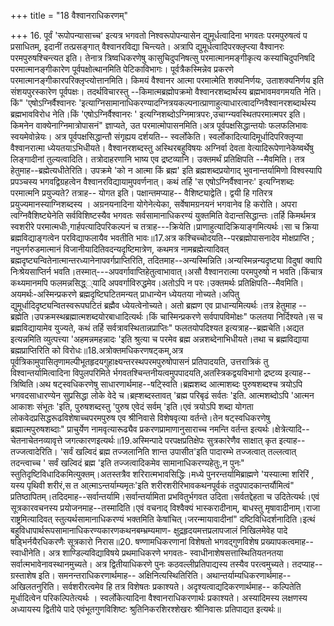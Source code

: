 +++
title = "18 वैश्वानराधिकरणम्"

+++
16. पूर्वं 'रूपोपन्यासाच्च' इत्यत्र भगवतो निश्वरूपोपन्यासेन द्युमूर्धत्वादिना भगवतः परमपुरुषत्वं प प्रसाधितम्, इदानीं तत्प्रसङ्गात् वैश्वानरविद्या चिन्त्यते। अत्रापि द्युमूर्धत्वादिपरक्लृप्त्या वैश्वानरः परमपुरुषश्चिन्त्यत इति। तेनात्र त्रिष्वधिकरणेषु कासुचिदुपनिषत्सु परमात्मानमङ्गीकृत्य कस्यांचिदुपनिषदि परमात्मानङ्गीकारेण पूर्वपक्षोत्थानमिति पेटिकाविभागः। पूर्वत्रैकस्मिन्नेव प्रकरणे परमात्मानङ्गीकारपरिक्लृप्त्योत्तानमिति। किमयं वैश्वानर आत्मा परमात्मेति शक्यनिर्णयः, उताशक्यनिर्णय इति संशयपुरस्कारेण पूर्वपक्षः। तदर्थविचारस्तु --किमात्मब्रह्मोपक्रमो वैश्वानरशब्दार्थस्य ब्रह्मभावमवगमयति नेति। किं" 'एषोऽग्निर्वैश्वानरः 'इत्याग्निसामानाधिकरण्यादग्नित्रयकल्पनात्प्राणाहुत्याधारत्वादग्निवैश्वानरशब्दार्थस्य ब्रह्मभावविरोध नेति।किं 'एषोऽग्निर्वैश्वानरः ' इत्यग्निशब्दोऽग्निमात्रपरः,उचाग्न्यवस्थितपरमात्मपर इति। किमनेन वाक्येनाग्निमात्रोपासनं" ज्ञाप्यते, उत परमात्मोपासनमिति।अत्र पूर्वपक्षसिद्धान्तयोः फलफलिभावः स्वयमेवोन्नेयः। अत्र पूर्वपक्षसिद्धान्तौ संगृह्यय दर्शयति-- स्वर्लोकेति। स्वर्लोकादित्यादिमूर्धादिपरिक्लृप्या वैश्वानरात्मा ध्येयतयाऽभिधीयते। वैश्वानरशब्दस्तु अस्थिरबहुविषयः अग्निर्वा देवता वेत्यादिरूपेणानेकेष्वर्थेषु लिङ्गादीनां तुल्यत्वादिति। तत्रोदाहरणानि भाष्य एव द्रष्टव्यानि। उक्तमर्थं प्रतिक्षिपति --मैवमिति। तत्र हेतुमाह--ब्रह्मेत्यधीतेरिति। उपक्रमे 'को न आत्मा किं ब्रह्म' इति ब्रह्मशब्दप्रयोगाद् भुवनान्तर्यामिणो विश्वस्यापि प्रपञ्चस्य भगवद्विग्रहत्वेन वैश्वानरविद्यायामुपवर्णनात्। कथं तर्हि 'स एषोऽग्निर्वैश्वानरः' इत्यग्निशब्दः परमात्मनि प्रयुज्यते? तत्राह-- योगत इति। पक्षान्तमप्याह-- वैशिष्ट्याद्वेति। द्वयी हि गतिरत्र प्रयुज्यमानस्याग्निशब्दस्य । अग्रनयनादिना योगेनेत्येका, सर्वेषामग्रनयनं भगवानेव हि करोति। अपरा त्वग्निवैशिष्ट्येनेति सर्वविशिष्टस्यैव भगवतः सर्वसामानाधिकरण्यं युक्तमिति वेदान्तसिद्धान्तः।तर्हि किमर्थमत्र स्वशरीरे परमात्मधीः,गार्हपत्यादिपरिकल्पनं च तत्राह---क्रियेति।प्राणाहुत्यादिक्रियाङ्गमित्यर्थः।सा च क्रिया ब्रह्मविद्याङ्गत्वेन परविद्याफलायैव भवतीति भावः॥17.अत्र कश्चिच्चोदयति--परब्रह्मोपासनादेव मोक्षप्राप्ति ; नपुनर्गरुडमात्मानं विजानीयादितिवदन्यदृष्टिमात्रेण, कथमत्र नामब्रह्मेत्यादिवत् ब्रह्मदृष्ट्यन्वितेनात्मान्तरध्यानेनापवर्गप्राप्तिरिति, तदितमाह--अन्यस्मिन्निति।अन्यस्मिन्नन्यदृष्ट्या विदुषां क्वापि निःश्रेयसाप्तिर्न भवति।तस्मात्---अपवर्गावाप्तिहेतुत्वाभावात्।असौ वैश्वानरात्मा परमपुरुषो न भवति।किंचात्र कथ्यमानमपि फलमन्नसिद्ध््यादि अपवर्गाविरुद्धमेव।अतोऽपि न परः।उक्तमर्थः प्रतिक्षिपति--मैवमिति।अयमर्थः-अस्मिन्प्रकरणे ब्रह्मदृष्टिघटितमन्यत् प्राधान्येन ध्येयतया नोच्यते।अपितु द्युमूर्धादिदृष्ट्यन्वितस्वरूपघटितं ब्रह्मैव ध्येयत्वेनोच्यते। अतो ब्रह्मण एव प्राधान्यमित्यर्थः।तत्र हेतुमाह --ब्रह्मेति।उपक्रमस्थब्रह्मात्मशब्दयोरबाधादित्यर्थः।किं चास्मिन्प्रकरणे सर्वपापविमोक्षः" फलतया निर्दिश्यते।स च ब्रह्मविद्यायामेव युज्यते, कथं तर्हि सर्वत्रावस्थितान्नप्राप्तिः" फलतयोपदिश्यत इत्यत्राह--ब्रह्मचेति।अद्यत इत्यन्नमिति व्युत्पत्त्या 'अहमन्नमहन्नादः 'इति श्रुत्या च परमेव ब्रह्म अन्नशब्देनाभिधीयते।तथा च ब्रह्मविद्याया ब्रह्मप्राप्तिरिति को विरोधः॥18.अत्रोक्तमधिकरणषट्कम्,अत्र पूर्वत्रिकामुपासितृणामल्पीभूतहृदयगुहाक्ष्यन्तरस्थपरमपुरुषोपासनं प्रतिपादयति, उत्तरात्रिकं तु विश्वान्तर्यामित्वादिना विपुलपरिमिते र्भगवतश्चिन्तनीयत्वमुपपादयति,अतस्त्रिकद्वयविभागो द्रष्टव्य इत्याह--त्रिष्विति।अथ षट्स्वधिकरणेषु साधारणार्थमाह--षट्स्विति।ब्रह्मशब्द आत्माशब्दः पुरुषशब्दश्च त्रयोऽपि भगवदसाधारण्येन सुप्रसिद्धा लोके वेदे च।ब्रह्शब्दस्तावत् 'ब्रह्म परिबृढं सर्वतः 'इति. आत्मशब्दोऽपि 'आत्मन आकाशः संभूतः 'इति, पुरुषशब्दस्तु 'पुरुष एवेदं सर्वम् 'इति।एवं त्रयोऽपि शब्दा योगता लोकवेदप्रसिद्धरूढविशेषाच्चपरमपुरुष एव श्रीनिवासे विशेषवृत्या वर्तन्ते।तेन षट्स्वधिकरणेषु ब्रह्मात्मपुरुषशब्दाः" प्राचुर्येण नामवृत्यारूढ्यैव प्रकरणप्रामाणानुसाराच्च नमन्ति वर्तन्त इत्यर्थः।क्षेत्रेत्यादि--चेतनाचेतनव्यावृत्ते जगत्कारणइत्यर्थः॥19.अस्मिन्पादे परपक्षप्रतिक्षेपः सुत्रकारेणैव साक्षात् कृत इत्याह--तज्जत्वादेरिति। 'सर्वं खल्विदं ब्रह्म तज्जलानिति शान्त उपासीत'इति पादारम्भे तज्जत्वात् तल्लत्वात् तदन्त्वाच्च ' सर्वं खल्विदं ब्रह्म 'इति तज्जत्वादिकमेव सामानाधिकरण्यहेतुः,न पुनः" स्तुतिदृष्टिविधादिकमित्युक्तम्।अतस्तत्रैव शरिरात्मभावसिद्धिः।मध्ये पुनरन्तर्यामिब्राह्मणे 'यस्यात्मा शरिरिं , यस्य पृथिवी शरीरं,स त आ्त्माऽन्तर्याम्यमृतः'इति शरीरशरीरिभावकथनपूर्वकं तदुपपादकान्तर्यौमित्वं" प्रतिष्ठापितम्।तदिदमाह--सर्वान्तर्यामि।सर्वान्तर्यामिता प्रभवितुर्भगवत उदिता।सर्वतद्देहता च उदितेत्यर्थः।एवं सूत्रकारवचनस्य प्रयोजनमाह--तस्मादिति।एवं वचनाद् विश्वैक्यं भास्करादीनाम्, बाधस्तु मृषावादीनाम्।राजा राष्ट्रमित्यादिवत् स्तुत्यर्थसामानाधिकरण्यं भक्तमिति केषांचित्।जरन्मायावादीनां" दष्टिविधिदर्शनादिति।इत्थं बहुविधापार्थरूपसामानाधिकरण्यकारणकथनबम्भ्रम्यमाण- क्षुद्रहृदयमत्तप्रलापजालं निखिलमेवेह पादे षड्भिर्नयैरधिकरणैः सूत्रकारो निरास॥20. षण्णामधिकरणानां विशेषतो भगवद्गुणविशेष प्रख्यापकत्वमाह-- स्वाधीनेति। अत्र शाण्डिल्यविद्याविषये प्रथमाधिकरणे भगवतः- स्वाधीनाशेषसत्तास्थितियतनतया सर्वात्मभावेनावस्थानमुच्यते। अत्र द्वितीयाधिकरणे पुनः कठवल्लीप्रतिपाद्यस्य तस्यैव परत्वमुच्यते। तदप्याह-- ग्रस्ताशेष इति। समनन्तराधिकरणार्थमाह-- अक्षिनित्यस्थितिरिति। अथान्तर्याम्यधिकरणार्थमाह--अखिलतनुरिति। सर्वशरीरत्वमेव हि तत्र विशेषतः प्रकाश्यते। अदृश्यत्वाद्यदिकरणार्थमाह-- कल्पितेति मूर्धादित्वेन परिकल्पितेत्यर्थः । स्वर्लोकेत्यादिना वैश्वानराधिकरणार्थः प्रकाश्यते। अस्यादिमस्य लक्षणस्य अध्यायस्य द्वितीये पादे एवंभूतगुणविशिष्टः श्रुतिनिकरशिरश्शेखरः श्रीनिवासः प्रतिपाद्यत इत्यर्थः॥